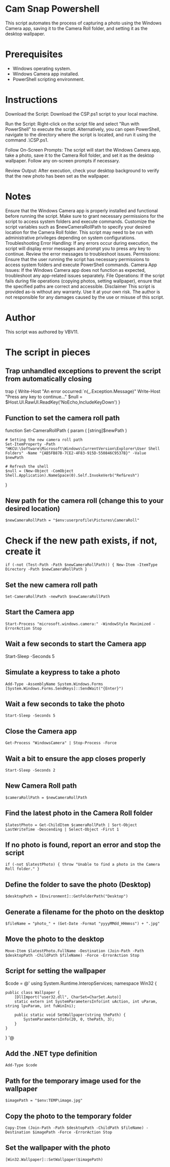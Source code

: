 # Cam Snap Powershell
This script automates the process of capturing a photo using the Windows Camera app, saving it to the Camera Roll folder, and setting it as the desktop wallpaper.

# Prerequisites
+ Windows operating system.
+ Windows Camera app installed.
+ PowerShell scripting environment.
# Instructions
Download the Script: Download the CSP.ps1 script to your local machine.

Run the Script: Right-click on the script file and select "Run with PowerShell" to execute the script. Alternatively, you can open PowerShell, navigate to the directory where the script is located, and run it using the command .\CSP.ps1.

Follow On-Screen Prompts: The script will start the Windows Camera app, take a photo, save it to the Camera Roll folder, and set it as the desktop wallpaper. Follow any on-screen prompts if necessary.

Review Output: After execution, check your desktop background to verify that the new photo has been set as the wallpaper.

# Notes
Ensure that the Windows Camera app is properly installed and functional before running the script.
Make sure to grant necessary permissions for the script to access system folders and execute commands.
Customize the script variables such as $newCameraRollPath to specify your desired location for the Camera Roll folder.
This script may need to be run with administrative privileges depending on system configurations.
Troubleshooting
Error Handling: If any errors occur during execution, the script will display error messages and prompt you to press any key to continue. Review the error messages to troubleshoot issues.
Permissions: Ensure that the user running the script has necessary permissions to access system folders and execute PowerShell commands.
Camera App Issues: If the Windows Camera app does not function as expected, troubleshoot any app-related issues separately.
File Operations: If the script fails during file operations (copying photos, setting wallpaper), ensure that the specified paths are correct and accessible.
Disclaimer
This script is provided as-is without any warranty. Use it at your own risk. The author is not responsible for any damages caused by the use or misuse of this script.

# Author
This script was authored by VBV11.

# The script in pieces

## Trap unhandled exceptions to prevent the script from automatically closing
trap {
    Write-Host "An error occurred:`n$($_.Exception.Message)"
    Write-Host "Press any key to continue..."
    $null = $Host.UI.RawUI.ReadKey('NoEcho,IncludeKeyDown')
}

## Function to set the camera roll path
function Set-CameraRollPath {
    param (
        [string]$newPath
    )

    # Setting the new camera roll path
    Set-ItemProperty -Path "HKCU:\Software\Microsoft\Windows\CurrentVersion\Explorer\User Shell Folders" -Name "{AB5FB87B-7CE2-4F83-915D-550846C9537B}" -Value $newPath

    # Refresh the shell
    $null = (New-Object -ComObject Shell.Application).NameSpace(0).Self.InvokeVerb("Ref&resh")
}

## New path for the camera roll (change this to your desired location)
`$newCameraRollPath = "$env:userprofile\Pictures\CameraRoll"`

# Check if the new path exists, if not, create it
`if (-not (Test-Path -Path $newCameraRollPath)) {
    New-Item -ItemType Directory -Path $newCameraRollPath
}`

## Set the new camera roll path
`Set-CameraRollPath -newPath $newCameraRollPath`

## Start the Camera app
`Start-Process "microsoft.windows.camera:" -WindowStyle Maximized -ErrorAction Stop`

## Wait a few seconds to start the Camera app
Start-Sleep -Seconds 5

## Simulate a keypress to take a photo
`Add-Type -AssemblyName System.Windows.Forms
[System.Windows.Forms.SendKeys]::SendWait("{Enter}")`

## Wait a few seconds to take the photo
`Start-Sleep -Seconds 5`

## Close the Camera app
`Get-Process "WindowsCamera" | Stop-Process -Force`

## Wait a bit to ensure the app closes properly
`Start-Sleep -Seconds 2`

## New Camera Roll path
`$cameraRollPath = $newCameraRollPath`

## Find the latest photo in the Camera Roll folder
`$latestPhoto = Get-ChildItem $cameraRollPath | Sort-Object LastWriteTime -Descending | Select-Object -First 1`

## If no photo is found, report an error and stop the script
`if (-not $latestPhoto) {
    throw "Unable to find a photo in the Camera Roll folder."
}`

## Define the folder to save the photo (Desktop)
`$desktopPath = [Environment]::GetFolderPath("Desktop")`

## Generate a filename for the photo on the desktop
`$fileName = "photo_" + (Get-Date -Format "yyyyMMdd_HHmmss") + ".jpg"`

## Move the photo to the desktop
`Move-Item $latestPhoto.FullName -Destination (Join-Path -Path $desktopPath -ChildPath $fileName) -Force -ErrorAction Stop`

## Script for setting the wallpaper
$code = @'
using System.Runtime.InteropServices; 
namespace Win32 { 
    
    public class Wallpaper { 
        [DllImport("user32.dll", CharSet=CharSet.Auto)] 
        static extern int SystemParametersInfo(int uAction, int uParam, string lpvParam, int fuWinIni); 
         
        public static void SetWallpaper(string thePath) { 
            SystemParametersInfo(20, 0, thePath, 3); 
        }
    }
}
'@

## Add the .NET type definition
`Add-Type $code `

## Path for the temporary image used for the wallpaper
`$imagePath = "$env:TEMP\image.jpg"`

## Copy the photo to the temporary folder
`Copy-Item (Join-Path -Path $desktopPath -ChildPath $fileName) -Destination $imagePath -Force -ErrorAction Stop`

## Set the wallpaper with the photo
`[Win32.Wallpaper]::SetWallpaper($imagePath)`

